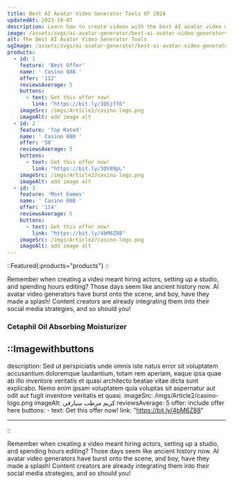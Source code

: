```yaml
---
title: Best AI Avatar Video Generator Tools Of 2024
updatedAt: 2023-10-07
description: Learn how to create videos with the best AI avatar video makers and how to automate your video creation process!
image: /assets/svgs/ai-avatar-generator/best-ai-avatar-video-generators-featured-image.svg
alt: The Best AI Avatar Video Generator Tools
ogImage: /assets/svgs/ai-avatar-generator/best-ai-avatar-video-generators-featured-image.svg
products:
  - id: 1
    feature: 'Best Offer'
    name: ' Casino 888 '
    offer: '112'
    reviewsAverage: 5
    buttons:
      - text: Get this offer now!
        link: "https://bit.ly/3QSjff6"
    imageSrc: /imgs/Article2/casino-logo.png
    imageAlt: add image alt
  - id: 2
    feature: 'Top Rated'
    name: ' Casino 888 '
    offer: '58'
    reviewsAverage: 5
    buttons:
      - text: Get this offer now!
        link: "https://bit.ly/3QV89pL"
    imageSrc: /imgs/Article2/casino-logo.png
    imageAlt: add image alt
  - id: 3
    feature: 'Most Games'
    name: ' Casino 888 '
    offer: '114'
    reviewsAverage: 5
    buttons:
      - text: Get this offer now!
        link: "https://bit.ly/4bM6Z88"
    imageSrc: /imgs/Article2/casino-logo.png
    imageAlt: add image alt
---
```


::Featured{:products="products"} 
::

Remember when creating a video meant hiring actors, setting up a studio, and spending hours editing? Those days seem like ancient history now. AI avatar video generators have burst onto the scene, and boy, have they made a splash! Content creators are already integrating them into their social media strategies, and so should you!

###  Cetaphil Oil Absorbing Moisturizer


::Imagewithbuttons
---
description: Sed ut perspiciatis unde omnis iste natus error sit voluptatem accusantium doloremque laudantium, totam rem aperiam, eaque ipsa quae ab illo inventore veritatis et quasi architecto beatae vitae dicta sunt explicabo. Nemo enim ipsam voluptatem quia voluptas sit aspernatur aut odit aut fugit inventore veritatis et quasi. 
imageSrc: /imgs/Article2/casino-logo.png
imageAlt: كريم مرطب سيارفي
reviewsAverage: 5
offer: include offer here
buttons:
      - text: Get this offer now!
        link: "https://bit.ly/4bM6Z88"

---
::

Remember when creating a video meant hiring actors, setting up a studio, and spending hours editing? Those days seem like ancient history now. AI avatar video generators have burst onto the scene, and boy, have they made a splash! Content creators are already integrating them into their social media strategies, and so should you!
